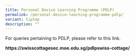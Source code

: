 ```yaml
---
title: Personal Device Learning Programme (PDLP)
permalink: /personal-device-learning-programme-pdlp/
variant: tiptap
description: ""
---
```

<p>For queries pertaining to PDLP, please refer to this link.</p>
<p><strong><a rel="noopener noreferrer nofollow" target="_blank">https://swisscottagesec.moe.edu.sg/pdlpswiss-cottage/</a></strong>
</p>